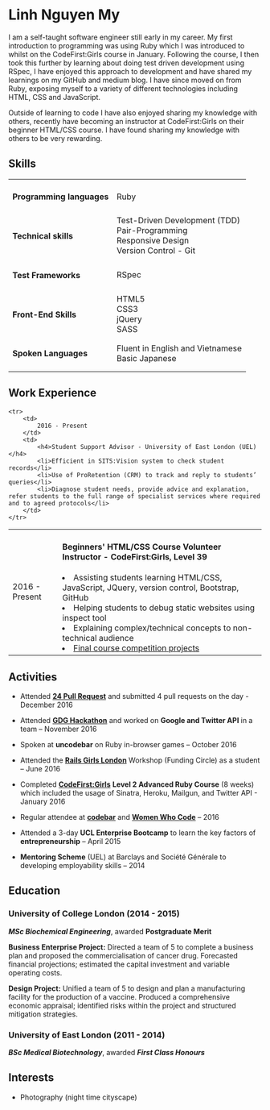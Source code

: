 # Linh Nguyen My

I am a self-taught software engineer still early in my career. My first introduction to programming was using Ruby which I was introduced to whilst on the CodeFirst:Girls course in January. Following the course, I then took this further by learning about doing test driven development using RSpec, I have enjoyed this approach to development and have shared my learnings on my GitHub and medium blog. I have since moved on from Ruby, exposing myself to a variety of different technologies including HTML, CSS and JavaScript.

Outside of learning to code I have also enjoyed sharing my knowledge with others, recently have becoming an instructor at CodeFirst:Girls on their beginner HTML/CSS course. I have found sharing my knowledge with others to be very rewarding.

## Skills

<table>
    <tr>
        <td>
            <h4>Programming languages</h4>
        </td>
        <td>
            Ruby
        </td>
    </tr>
    <tr>
        <td>
            <h4>Technical skills</h4>
        </td>
        <td>
            Test-Driven Development (TDD)
            <br>Pair-Programming
            <br>Responsive Design
            <br>Version Control - Git
        </td>
    </tr>
    <tr>
        <td>
            <h4>Test Frameworks</h4>
        </td>
        <td>
            RSpec
        </td>
    </tr>
    <tr>
        <td>
            <h4>Front-End Skills</h4>
        </td>
        <td>
            HTML5
            <br>CSS3
            <br>jQuery
            <br>SASS
        </td>
    </tr>
    <tr>
        <td>
            <h4>Spoken Languages</h4>
        </td>
        <td>
        Fluent in English and Vietnamese
        <br>Basic Japanese
        </td>
    </tr>
</table>

## Work Experience
<table>
    <tr>
        <td>
            2016 - Present
        </td>
        <td>
            <h4>Beginners' HTML/CSS Course Volunteer Instructor - CodeFirst:Girls, Level 39</h4>
            <li>Assisting students learning HTML/CSS, JavaScript, JQuery, version control, Bootstrap, GitHub</li>
            <li>Helping students to debug static websites using inspect tool</li>
            <li>Explaining complex/technical concepts to non-technical audience</li>
            <li><a href="www.codefirstgirls.org.uk/course-competition">Final course competition projects</a></li>
        </td>
    </tr>

    <tr>
        <td>
            2016 - Present
        </td>
        <td>
            <h4>Student Support Advisor - University of East London (UEL)</h4>
            <li>Efficient in SITS:Vision system to check student records</li>
            <li>Use of ProRetention (CRM) to track and reply to students’ queries</li>
            <li>Diagnose student needs, provide advice and explanation, refer students to the full range of specialist services where required and to agreed protocols</li>
        </td>
    </tr>
</table>

## Activities

* Attended [**24 Pull Request**](https://24pullrequests.com/) and submitted 4 pull requests on the day - December 2016

* Attended [**GDG Hackathon**](http://www.gdg-london.com/) and worked on **Google and Twitter API** in a team – November 2016

* Spoken at **uncodebar** on Ruby in-browser games – October 2016

* Attended the [**Rails Girls London**](railsgirls.london) Workshop (Funding Circle) as a student – June 2016

* Completed [**CodeFirst:Girls**](www.codefirstgirls.org.uk) **Level 2 Advanced Ruby Course** (8 weeks) which included the usage of Sinatra, Heroku, Mailgun, and Twitter API - January 2016

* Regular attendee at [**codebar**](codebar.io) and [**Women Who Code**](https://www.womenwhocode.com/) – 2016

* Attended a 3-day **UCL Enterprise Bootcamp** to learn the key factors of **entrepreneurship** – April 2015

* **Mentoring Scheme** (UEL) at Barclays and Société Générale to developing employability skills – 2014

## Education

### University of College London (2014 - 2015)
***MSc Biochemical Engineering***, awarded **Postgraduate Merit**

**Business Enterprise Project:**
Directed a team of 5 to complete a business plan and proposed the commercialisation of cancer drug. Forecasted financial projections; estimated the capital investment and variable operating costs.

**Design Project:**
Unified a team of 5 to design and plan a manufacturing facility for the production of a vaccine. Produced a comprehensive economic appraisal; identified risks within the project and structured mitigation strategies. 

### University of East London (2011 - 2014)
***BSc Medical Biotechnology***, awarded ***First Class Honours***

## Interests
* Photography (night time cityscape)
